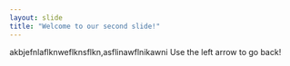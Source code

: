 ```yaml
---
layout: slide
title: "Welcome to our second slide!"
---
```

akbjefnlaflknweflknsflkn,asflinawflnikawni
Use the left arrow to go back!
